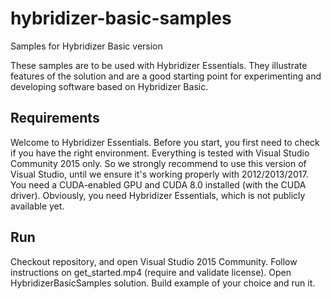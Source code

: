 # hybridizer-basic-samples
Samples for Hybridizer Basic version

These samples are to be used with Hybridizer Essentials. 
They illustrate features of the solution and are a good starting point for experimenting and developing software based on Hybridizer Basic.

## Requirements
Welcome to Hybridizer Essentials. Before you start, you first need to check if you have the right environment. 
Everything is tested with Visual Studio Community 2015 only. So we strongly recommend to use this version of Visual Studio, until we ensure it's working properly with 2012/2013/2017. 
You need a CUDA-enabled GPU and CUDA 8.0 installed (with the CUDA driver). 
Obviously, you need Hybridizer Essentials, which is not publicly available yet. 

## Run
Checkout repository, and open Visual Studio 2015 Community. 
Follow instructions on get_started.mp4 (require and validate license). 
Open HybridizerBasicSamples solution. 
Build example of your choice and run it. 

